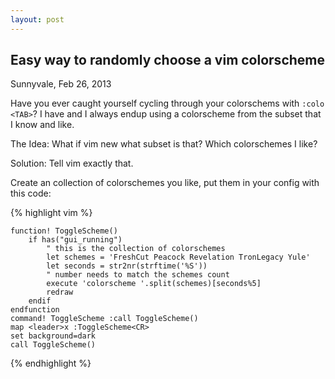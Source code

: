 ```yaml
---
layout: post
---
```


Easy way to randomly choose a vim colorscheme
---------------------------------------------

Sunnyvale, Feb 26, 2013

Have you ever caught yourself cycling through your colorschems with `:colo <TAB>`? I have and I always endup using a colorscheme from the subset that I know and like.

The Idea: What if vim new what subset is that? Which colorschemes I like?

Solution: Tell vim exactly that.

Create an collection of colorschemes you like, put them in your config with this code:

{% highlight vim %}

    function! ToggleScheme()
        if has("gui_running")
            " this is the collection of colorschemes
            let schemes = 'FreshCut Peacock Revelation TronLegacy Yule'
            let seconds = str2nr(strftime('%S'))
            " number needs to match the schemes count
            execute 'colorscheme '.split(schemes)[seconds%5]
            redraw
        endif
    endfunction
    command! ToggleScheme :call ToggleScheme()
    map <leader>x :ToggleScheme<CR>
    set background=dark
    call ToggleScheme()

{% endhighlight %}
